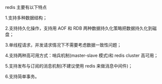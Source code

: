 redis 主要有以下特点



1.支持多种数据结构；



2.支持持久化操作，支持用 AOF 和 RDB 两种数据持久化策略把数据持久化到磁盘；



3.单线程请求，并发请求情况下不需要考虑数据一致性问题；



4.支持两种高可用方式：哨兵机制(master-slave 模式)和 redis cluster 高可用；



5.支持发布与订阅的消息机制(不建议使用 redis 来做消息中间件)；



6.支持简单事务。
